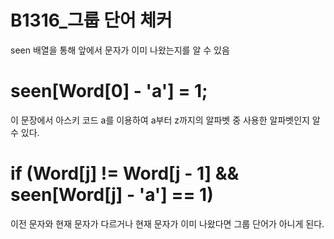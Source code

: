 # B1316_그룹 단어 체커
seen 배열을 통해 앞에서 문자가 이미 나왔는지를 알 수 있음

# seen[Word[0] - 'a'] = 1;
이 문장에서 아스키 코드 a를 이용하여 a부터 z까지의 알파벳 중 사용한 알파벳인지 알 수 있다.

# if (Word[j] != Word[j - 1] && seen[Word[j] - 'a'] == 1)
이전 문자와 현재 문자가 다르거나 현재 문자가 이미 나왔다면 그룹 단어가 아니게 된다.
